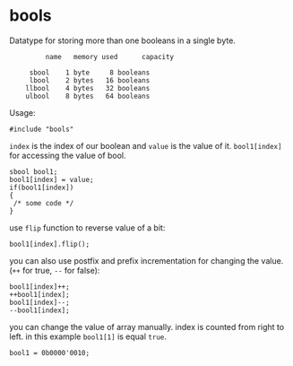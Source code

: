 # bools
Datatype for storing more than one booleans in a single byte.  

```
         name 	memory used 	 capacity

	 sbool 	  1 byte 	 8 booleans
	 lbool 	  2 bytes 	16 booleans
	llbool 	  4 bytes 	32 booleans
	ulbool 	  8 bytes 	64 booleans
```
Usage:  
```
#include "bools"
```
```index``` is the index of our boolean and ```value``` is the value of it.
```bool1[index]``` for accessing the value of bool.
```
sbool bool1; 
bool1[index] = value;
if(bool1[index]) 
{
 /* some code */
}
```
use ```flip``` function to reverse value of a bit:
```
bool1[index].flip();
```
you can also use postfix and prefix incrementation for changing the value.(```++``` for true, ```--``` for false):
```
bool1[index]++;
++bool1[index];
bool1[index]--;
--bool1[index];
```
you can change the value of array manually. index is counted from right to left. in this example ```bool1[1]``` is equal ```true```.
```
bool1 = 0b0000'0010; 
```
